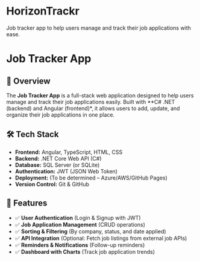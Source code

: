 # HorizonTrackr
Job tracker app to help users manage and track their job applications with ease.
# Job Tracker App

## 🚀 Overview
The **Job Tracker App** is a full-stack web application designed to help users manage and track their job applications easily. Built with **C# .NET (backend) and Angular (frontend)*, it allows users to add, update, and organize their job applications in one place.

## 🛠️ Tech Stack
- **Frontend:** Angular, TypeScript, HTML, CSS
- **Backend:** .NET Core Web API (C#)
- **Database:** SQL Server (or SQLite)
- **Authentication:** JWT (JSON Web Token)
- **Deployment:** (To be determined – Azure/AWS/GitHub Pages)
- **Version Control:** Git & GitHub

## 🎯 Features
- ✅ **User Authentication** (Login & Signup with JWT)
- ✅ **Job Application Management** (CRUD operations)
- ✅ **Sorting & Filtering** (By company, status, and date applied)
- ✅ **API Integration** (Optional: Fetch job listings from external job APIs)
- ✅ **Reminders & Notifications** (Follow-up reminders)
- ✅ **Dashboard with Charts** (Track job application trends)


